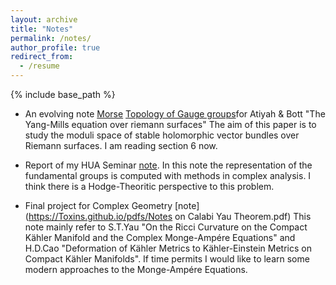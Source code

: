 ```yaml
---
layout: archive
title: "Notes"
permalink: /notes/
author_profile: true
redirect_from:
  - /resume
---
```


{% include base_path %}

* An evolving note [Morse](https://Toxins.github.io/pdfs/NotesforYangmills.pdf) [Topology of Gauge groups](https://Toxins.github.io/pdfs/Section2.pdf)for Atiyah & Bott "The Yang-Mills equation over riemann surfaces" The aim of this paper is to study the moduli space of stable holomorphic vector bundles over Riemann surfaces. I am reading section 6 now.

* Report of my HUA Seminar [note](https://Toxins.github.io/pdfs/huaseminar.pdf). In this note the representation of the fundamental groups is computed with methods in complex analysis. I think there is a Hodge-Theoritic perspective to this problem. 

* Final project for Complex Geometry [note](https://Toxins.github.io/pdfs/Notes on Calabi Yau Theorem.pdf) This note mainly refer to S.T.Yau "On the Ricci Curvature on the Compact Kähler Manifold and the Complex Monge-Ampére Equations" and H.D.Cao "Deformation of Kähler Metrics to Kähler-Einstein Metrics on Compact Kähler Manifolds". If time permits I would like to learn some modern approaches to the Monge-Ampére Equations.
